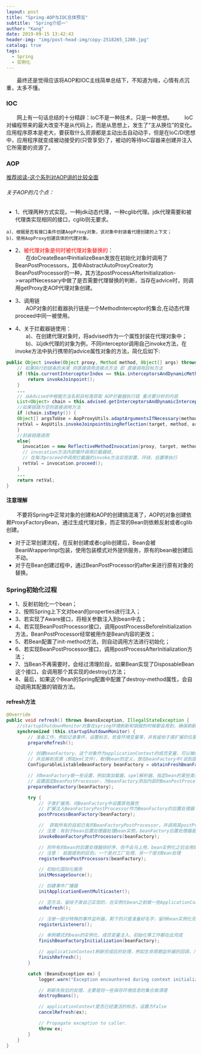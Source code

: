 ```yaml
---
layout: post
title: "Spring-AOP与IOC总体预览"
subtitle: 'Spring介绍一'
author: "Kang"
date: 2019-09-15 13:42:43
header-img: "img/post-head-img/copy-2518265_1280.jpg"
catalog: true
tags:
  - Spring
  - 实例化
---
```

&emsp;&emsp;最终还是觉得应该将AOP和IOC主线简单总结下，不知道为啥，心情有点沉重，太多不懂。
### IOC
&emsp;&emsp;网上有一句话总结的十分精辟：IoC不是一种技术，只是一种思想。
&emsp;&emsp;IoC对编程带来的最大改变不是从代码上，而是从思想上，发生了“主从换位”的变化。应用程序原本是老大，要获取什么资源都是主动出击自动动手，但是在IoC/DI思想中，应用程序就变成被动接受的(只管享受)了，被动的等待IoC容器来创建并注入它所需要的资源了。

### AOP
[推荐阅读-这个系列对AOP讲的比较全面](https://blog.csdn.net/zknxx)
###### 关于AOP的几个点：
- 1、代理两种方式实现，一种jdk动态代理，一种cglib代理。jdk代理需要和被代理类实现相同的接口，cglib则无要求。
```
a)、根据是否有接口条件创建AopProxy对象，该对象中封装着代理创建的上下文；
b)、使用AopProxy创建具体的代理对象。
```

- 2、<font color="red">被代理对象是何时被代理对象替换的</font>：  
&emsp;&emsp;在doCreateBean中initializeBean发放在初始化对象时调用了BeanPostProcessors，其中AbstractAutoProxyCreator为BeanPostProcessor的一种，其方法postProcessAfterInitialization->wrapIfNecessary中做了是否需要代理替换的判断，当存在advice时，则调用getProxy走AOP代理对象创建。

- 3、调用链  
&emsp;&emsp;AOP对象的拦截器执行链是一个MethodInterceptor的集合,在动态代理proceed中同一被使用。  

- 4、关于拦截器链使用：  
&emsp;&emsp;a)、在创建代理对象时，将advised作为一个属性封装在代理对象中；     
&emsp;&emsp;b)、以jdk代理的对象为例，不同interceptor调用自己invoke方法，在invoke方法中执行携带的advice属性对象的方法，简化后如下:  
```java
public Object invoke(Object proxy, Method method, Object[] args) throws Throwable {
    // 如果执行到链条的末尾 则直接调用连接点方法 即 直接调用目标方法
    if (this.currentInterceptorIndex == this.interceptorsAndDynamicMethodMatchers.size() - 1) {
        return invokeJoinpoint();
    }
    ...
    // 从Advised中根据方法名和目标类获取 AOP拦截器执行链 重点要分析的内容
    List<Object> chain = this.advised.getInterceptorsAndDynamicInterceptionAdvice(method, targetClass);
    //如果链路为空则直接调用方法
    if (chain.isEmpty()) {
	Object[] argsToUse = AopProxyUtils.adaptArgumentsIfNecessary(method, args);
	retVal = AopUtils.invokeJoinpointUsingReflection(target, method, argsToUse);
    }
    //封装链路调用
    else{
      invocation = new ReflectiveMethodInvocation(proxy, target, method, args, targetClass, chain);
      // invocation方法内部循环调用拦截器链,
      // 在每次proceed中调用拦截器的invoke方法实现前置、环绕、后置等执行
      retVal = invocation.proceed();
    }
    ...
    return retVal;
}
```

#### 注意理解
&emsp;&emsp;不要将Spring中正常对象的创建和AOP的创建搞混淆了，AOP的对象创建依赖ProxyFactoryBean，通过生成代理对象，而正常的Bean则依赖反射或者cglib创建。  
- 对于正常创建流程，在反射创建或者cglib创建后，Bean会被BeanWrapperImpl包装，使用包装模式对外提供服务，原有的bean被创建后不动。  
- 对于在Bean创建过程中，通过BeanPostProcessor的after来进行原有对象的替换。  


### Spring初始化过程
- 1、反射初始化一个bean；
- 2、按照Spring上下文对bean的properties进行注入；
- 3、若实现了Aware接口，将相关参数注入到bean中去；
- 4、若实现BeanPostProcessor接口，调用postProcessBeforeInitialization方法，BeanPostProcessor经常被用作是Bean内容的更改；
- 5、若Bean配置了init-method方法，则自动调用方法进行初始化；
- 6、若实现BeanPostProcessor接口，调用postProcessAfterInitialization方法；
- 7、当Bean不再需要时，会经过清理阶段，如果Bean实现了DisposableBean这个接口，会调用那个其实现的destroy()方法；
- 8、最后，如果这个Bean的Spring配置中配置了destroy-method属性，会自动调用其配置的销毁方法。

#### refresh方法
```java
@Override
public void refresh() throws BeansException, IllegalStateException {
    //startupShutdownMonitor对象在spring环境刷新和销毁的时候都会用到，确保刷新和销毁不会同时执行
    synchronized (this.startupShutdownMonitor) {
        // 准备工作，例如记录事件，设置标志，检查环境变量等，并有留给子类扩展的位置，用来将属性加入到applicationContext中
        prepareRefresh();

        // 创建beanFactory，这个对象作为applicationContext的成员变量，可以被applicationContext拿来用,
        // 并且解析资源（例如xml文件），取得bean的定义，放在beanFactory中(说到底核心是一个 beanName-> beanDefinition 的 map)
        ConfigurableListableBeanFactory beanFactory = obtainFreshBeanFactory();

        // 对beanFactory做一些设置，例如类加载器、spel解析器、指定bean的某些类型的成员变量对应某些对象等,并手动注册几个特殊的bean
        // 设置固定BeanPostProcessor，为beanFactory添加内部的BeanPostProcessor的bean对象等
        prepareBeanFactory(beanFactory);

        try {
            // 子类扩展用，向BeanFactory中设置其他属性
            // 扩展注入BeanFactoryPostProcessor作为BeanFactory的后置处理器
            postProcessBeanFactory(beanFactory);

            //  获取所有的目前已有的BeanFactoryPostProcessor，并调用其postProcessBeanFactory对工厂进行处理
            // 注意：有别于bean后置处理器处理bean实例，beanFactory后置处理器是对bean工厂的扩展处理
            invokeBeanFactoryPostProcessors(beanFactory);

            // 将所有的bean的后置处理器排好序，但不会马上用，bean实例化之后会用到
            // 注意： 前面提到的区别，一个是对工厂处理，另一个是对Bean处理
            registerBeanPostProcessors(beanFactory);

            // 初始化国际化服务
            initMessageSource();

            // 创建事件广播器
            initApplicationEventMulticaster();

            // 空方法，留给子类自己实现的，在实例化bean之前做一些ApplicationContext相关的操作
            onRefresh();

            // 注册一部分特殊的事件监听器，剩下的只是准备好名字，留待bean实例化完成后再注册
            registerListeners();

            // 单例模式的bean的实例化、成员变量注入、初始化等工作都在此完成
            finishBeanFactoryInitialization(beanFactory);

            // applicationContext刷新完成后的处理，例如生命周期监听器的回调，广播通知等
            finishRefresh();
        }

        catch (BeansException ex) {
            logger.warn("Exception encountered during context initialization - cancelling refresh attempt", ex);

            // 刷新失败后的处理，主要是将一些保存环境信息的集合做清理
            destroyBeans();

            // applicationContext是否已经激活的标志，设置为false
            cancelRefresh(ex);

            // Propagate exception to caller.
            throw ex;
        }
    }
}
```
